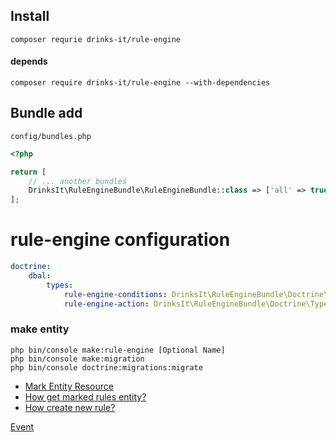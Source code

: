 ## Install

```shell
composer requrie drinks-it/rule-engine
```

#### depends
```shell
composer require drinks-it/rule-engine --with-dependencies 
```

## Bundle add

`config/bundles.php`

```php
<?php

return [
    // ... another bundles
    DrinksIt\RuleEngineBundle\RuleEngineBundle::class => ['all' => true]
];
```

# rule-engine configuration

```yaml
doctrine:
    dbal:
        types:
            rule-engine-conditions: DrinksIt\RuleEngineBundle\Doctrine\Types\ConditionsType
            rule-engine-action: DrinksIt\RuleEngineBundle\Doctrine\Types\ActionType
```

### make entity

```shell
php bin/console make:rule-engine [Optional Name]
php bin/console make:migration
php bin/console doctrine:migrations:migrate
```


* [Mark Entity Resource](docs/mark_entity_resources.md)
* [How get marked rules entity?](docs/how_get_marked_rule_entity.md)
* [How create new rule?](docs/how_create_new_rule.md)

[Event](docs/Event.md)
